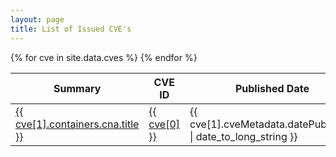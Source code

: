 ```yaml
---
layout: page
title: List of Issued CVE's
---
```


<table>
  <thead>
    <tr>
      <th>Summary</th>
      <th>CVE ID</th>
      <th>Published Date</th>
      <th>Last Updated</th>
    </tr>
  </thead>
  <tbody>
    <!-- TODO: Remove Test CVEs -->
    {% for cve in site.data.cves %}
      <tr>
        <td>
          <a href="{{ cve[0] | downcase }}.html">
            {{ cve[1].containers.cna.title }}
          </a>
        </td>
        <td>
          <a href="{{ cve[0] | downcase }}.html">
            {{ cve[0] }}
          </a>
        </td>
        <td>{{ cve[1].cveMetadata.datePublished | date_to_long_string }}</td>
        <td>{{ cve[1].cveMetadata.dateUpdated | date_to_long_string }}</td>
      </tr>
    {% endfor %}
  </tbody>
</table>